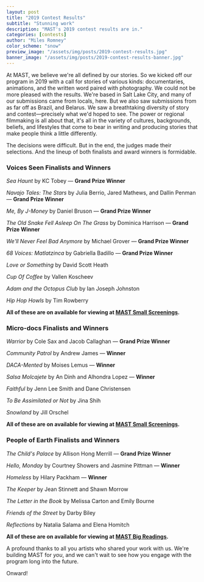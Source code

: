 ```yaml
---
layout: post
title: "2019 Contest Results"
subtitle: "Stunning work"
description: "MAST's 2019 contest results are in."
categories: [contests]
author: "Miles Romney"
color_scheme: "snow"
preview_image: "/assets/img/posts/2019-contest-results.jpg"
banner_image: "/assets/img/posts/2019-contest-results-banner.jpg"
---
```


At MAST, we believe we're all defined by our stories. So we kicked off our program in 2019 with a call for stories of various kinds: documentaries, animations, and the written word paired with photography. We could not be more pleased with the results. We're based in Salt Lake City, and many of our submissions came from locals, here. But we also saw submissions from as far off as Brazil, and Belarus. We saw a breathtaking diversity of story and contest—precisely what we'd hoped to see. The power or regional filmmaking is all about that, it's all in the variety of cultures, backgrounds, beliefs, and lifestyles that come to bear in writing and producing stories that make people think a little differently.

The decisions were difficult. But in the end, the judges made their selections. And the lineup of both finalists and award winners is formidable.

<h3>Voices Seen Finalists and Winners</h3>

_Sea Haunt_ by KC Tobey — **Grand Prize Winner**

_Navajo Tales: The Stars_ by Julia Berrio, Jared Mathews, and Dallin Penman — **Grand Prize Winner**

_Me, By J-Money_ by Daniel Bruson — **Grand Prize Winner**

_The Old Snake Fell Asleep On The Grass_ by Dominica Harrison — **Grand Prize Winner**

_We'll Never Feel Bad Anymore_ by Michael Grover — **Grand Prize Winner**

_68 Voices: Matlatzinca_ by Gabriella Badillo — **Grand Prize Winner**

_Love or Something_ by David Scott Heath

_Cup Of Coffee_ by Vallen Koscheev

_Adam and the Octopus Club_ by Ian Joseph Johnston

_Hip Hop Howls_ by Tim Rowberry

**All of these are on available for viewing at <a href="/#screenings">MAST Small Screenings</a>.**

<h3>Micro-docs Finalists and Winners</h3>

_Warrior_ by Cole Sax and Jacob Callaghan — **Grand Prize Winner**

_Community Patrol_ by Andrew James — **Winner**

_DACA-Mented_ by Moises Lemus — **Winner**

_Salsa Molcajete_ by An Dinh and Alhondra Lopez — **Winner**

_Faithful_ by Jenn Lee Smith and Dane Christensen

_To Be Assimilated or Not_ by Jina Shih

_Snowland_ by Jill Orschel

**All of these are on available for viewing at <a href="/#screenings">MAST Small Screenings</a>.**

<h3>People of Earth Finalists and Winners</h3>

_The Child's Palace_ by Allison Hong Merrill — **Grand Prize Winner**

_Hello, Monday_ by Courtney Showers and Jasmine Pittman — **Winner**

_Homeless_ by Hilary Packham — **Winner**

_The Keeper_ by Jean Stinnett and Shawn Morrow

_The Letter in the Book_ by Melissa Carton and Emily Bourne

_Friends of the Street_ by Darby Biley

_Reflections_ by Natalia Salama and Elena Homitch

**All of these are on available for viewing at <a href="/#screenings">MAST Big Readings</a>.**


A profound thanks to all you artists who shared your work with us. We're building MAST for _you_, and we can't wait to see how you engage with the program long into the future.

Onward!
